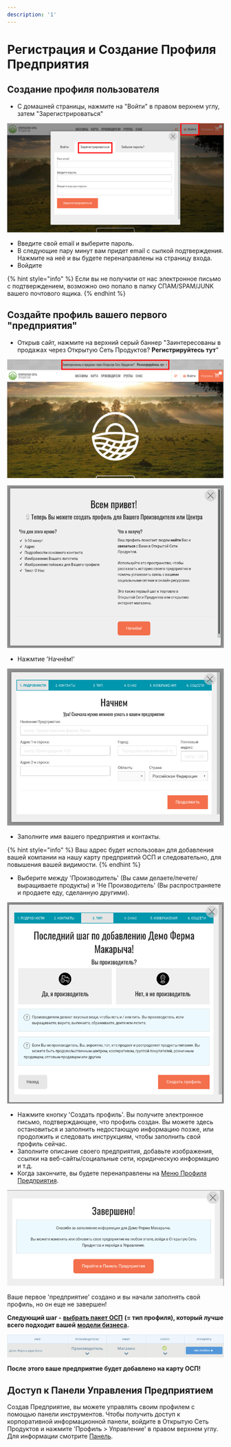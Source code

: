 ```yaml
---
description: '1'
---
```


# Регистрация и Создание Профиля Предприятия

## Создание профиля пользователя

* С домашней страницы, нажмите на "Войти" в правом верхнем углу, затем "Зарегистрироваться" 

![](../.gitbook/assets/loginsetup.jpg)

* Введите свой email и выберите пароль.
* В следующие пару минут вам придет email с сылкой подтверждения. Нажмите на неё и вы будете перенаправлены на страницу входа.  
* Войдите

{% hint style="info" %}
Если вы не получили от нас электронное письмо с подтверждением, возможно оно попало в папку СПАМ/SPAM/JUNK вашего почтового ящика.
{% endhint %}

## Создайте профиль вашего первого "предприятия"

* Открыв сайт, нажмите на верхний серый баннер "Заинтересованы в продажах через Открытую Сеть Продуктов? **Регистрируйтесь тут**" 

![](../.gitbook/assets/registerenterprise.jpg)

![](../.gitbook/assets/welcome1.jpg)

* Нажмтие 'Начнём!'

![](../.gitbook/assets/letsgetstarted.jpg)

* Заполните имя вашего предприятия и контакты.

{% hint style="info" %}
Ваш адрес будет использован для добавления вашей компании на нашу карту предприятий ОСП и следовательно, для повышения вашей видимости.
{% endhint %}

* Выберите между 'Производитель' \(Вы сами делаете/печете/выращиваете продукты\) и 'Не Производитель' \(Вы распространяете и продаете еду, сделанную другими\).

![](../.gitbook/assets/laststep.jpg)

* Нажмите кнопку 'Создать профиль'.  Вы получите электронное письмо, подтверждающее, что профиль создан. Вы можете здесь остановиться и заполнить недостающую информацию позже, или продолжить и следовать инструкциям, чтобы заполнить свой профиль сейчас.
* Заполните описание своего предприятия, добавьте изображения, ссылки на веб-сайты/социальные сети, юридическую информацию и т.д.
* Когда закончите, вы будете перенаправлены на [Меню Профиля Предприятия](enterprise-profile/).

![](../.gitbook/assets/newregister.jpg)

Ваше первое 'предприятие' создано и вы начали заполнять свой профиль, но он еще не завершен!

**Следующий шаг -** [**выбрать пакет ОСП**](enterprise-profile/package-types.md) **\(= тип профиля\), который лучше всего подходит вашей** [**модели бизнеса**](../your-quick-start-on-ofn-given-who-you-are.md)**.**

![](../.gitbook/assets/newchoose.jpg)

**После этого ваше предприятие будет добавлено на карту ОСП!**

## Доступ к Панели Управления Предприятием

Создав Предприятие, вы можете управлять своим профилем с помощью панели инструментов. Чтобы получить доступ к корпоративной информационной панели, войдите в Открытую Сеть Продуктов и нажмите 'Профиль &gt; Управление' в правом верхнем углу. Для информации смотрите [Панель](dashboard.md).

